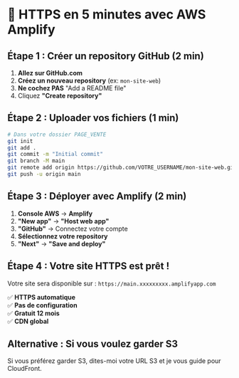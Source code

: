 # 🚀 HTTPS en 5 minutes avec AWS Amplify

## Étape 1 : Créer un repository GitHub (2 min)

1. **Allez sur GitHub.com**
2. **Créez un nouveau repository** (ex: `mon-site-web`)
3. **Ne cochez PAS** "Add a README file"
4. Cliquez **"Create repository"**

## Étape 2 : Uploader vos fichiers (1 min)

```bash
# Dans votre dossier PAGE_VENTE
git init
git add .
git commit -m "Initial commit"
git branch -M main
git remote add origin https://github.com/VOTRE_USERNAME/mon-site-web.git
git push -u origin main
```

## Étape 3 : Déployer avec Amplify (2 min)

1. **Console AWS** → **Amplify**
2. **"New app"** → **"Host web app"**
3. **"GitHub"** → Connectez votre compte
4. **Sélectionnez votre repository**
5. **"Next"** → **"Save and deploy"**

## Étape 4 : Votre site HTTPS est prêt !

Votre site sera disponible sur :
`https://main.xxxxxxxxx.amplifyapp.com`

✅ **HTTPS automatique**  
✅ **Pas de configuration**  
✅ **Gratuit 12 mois**  
✅ **CDN global**

## Alternative : Si vous voulez garder S3

Si vous préférez garder S3, dites-moi votre URL S3 et je vous guide pour CloudFront. 